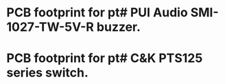 # PCB footprint for pt# PUI Audio SMI-1027-TW-5V-R buzzer.
# PCB footprint for pt# C&K PTS125 series switch.

